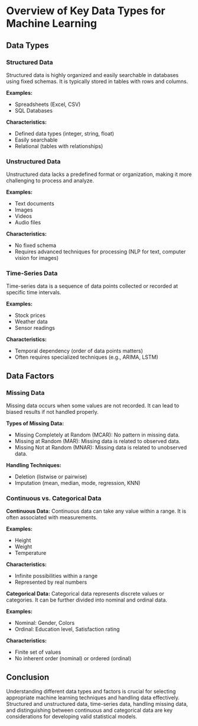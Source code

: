 # Overview of Key Data Types for Machine Learning

## Data Types

### Structured Data
Structured data is highly organized and easily searchable in databases using fixed schemas. It is typically stored in tables with rows and columns.

**Examples:**
- Spreadsheets (Excel, CSV)
- SQL Databases

**Characteristics:**
- Defined data types (integer, string, float)
- Easily searchable
- Relational (tables with relationships)

### Unstructured Data
Unstructured data lacks a predefined format or organization, making it more challenging to process and analyze.

**Examples:**
- Text documents
- Images
- Videos
- Audio files

**Characteristics:**
- No fixed schema
- Requires advanced techniques for processing (NLP for text, computer vision for images)

### Time-Series Data
Time-series data is a sequence of data points collected or recorded at specific time intervals.

**Examples:**
- Stock prices
- Weather data
- Sensor readings

**Characteristics:**
- Temporal dependency (order of data points matters)
- Often requires specialized techniques (e.g., ARIMA, LSTM)

## Data Factors

### Missing Data
Missing data occurs when some values are not recorded. It can lead to biased results if not handled properly.

**Types of Missing Data:**
- Missing Completely at Random (MCAR): No pattern in missing data.
- Missing at Random (MAR): Missing data is related to observed data.
- Missing Not at Random (MNAR): Missing data is related to unobserved data.

**Handling Techniques:**
- Deletion (listwise or pairwise)
- Imputation (mean, median, mode, regression, KNN)

### Continuous vs. Categorical Data

**Continuous Data:**
Continuous data can take any value within a range. It is often associated with measurements.

**Examples:**
- Height
- Weight
- Temperature

**Characteristics:**
- Infinite possibilities within a range
- Represented by real numbers

**Categorical Data:**
Categorical data represents discrete values or categories. It can be further divided into nominal and ordinal data.

**Examples:**
- Nominal: Gender, Colors
- Ordinal: Education level, Satisfaction rating

**Characteristics:**
- Finite set of values
- No inherent order (nominal) or ordered (ordinal)

## Conclusion
Understanding different data types and factors is crucial for selecting appropriate machine learning techniques and handling data effectively. Structured and unstructured data, time-series data, handling missing data, and distinguishing between continuous and categorical data are key considerations for developing valid statistical models.